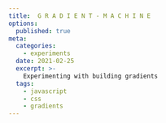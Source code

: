 ```yaml
---
title:  G R A D I E N T - M A C H I N E
options:
  published: true
meta:
  categories:
    - experiments
  date: 2021-02-25
  excerpt: >-
    Experimenting with building gradients
  tags:
    - javascript
    - css
    - gradients
---
```


<script>
  import { colors } from '../../../styles/config.js'
  import GradientMachine from './_gradient-machine.svelte'
</script>

<GradientMachine />
